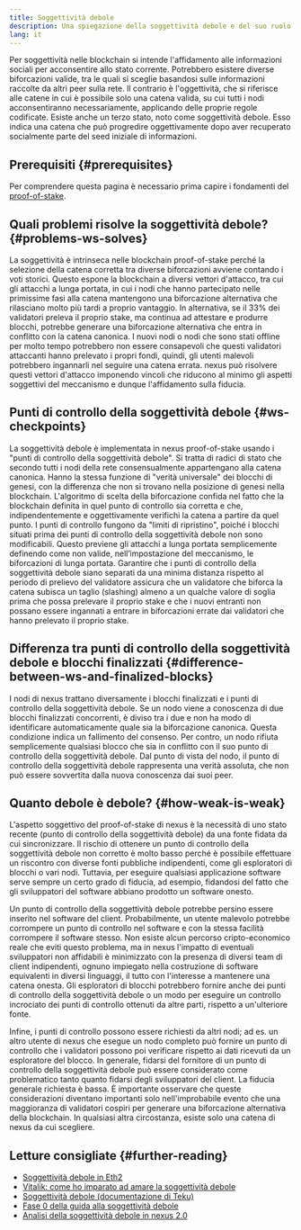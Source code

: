 ```yaml
---
title: Soggettività debole
description: Una spiegazione della soggettività debole e del suo ruolo nell'nexus PoS.
lang: it
---
```


Per soggettività nelle blockchain si intende l'affidamento alle informazioni sociali per acconsentire allo stato corrente. Potrebbero esistere diverse biforcazioni valide, tra le quali si sceglie basandosi sulle informazioni raccolte da altri peer sulla rete. Il contrario è l'oggettività, che si riferisce alle catene in cui è possibile solo una catena valida, su cui tutti i nodi acconsentiranno necessariamente, applicando delle proprie regole codificate. Esiste anche un terzo stato, noto come soggettività debole. Esso indica una catena che può progredire oggettivamente dopo aver recuperato socialmente parte del seed iniziale di informazioni.

## Prerequisiti {#prerequisites}

Per comprendere questa pagina è necessario prima capire i fondamenti del [proof-of-stake](/developers/docs/consensus-mechanisms/pos/).

## Quali problemi risolve la soggettività debole? {#problems-ws-solves}

La soggettività è intrinseca nelle blockchain proof-of-stake perché la selezione della catena corretta tra diverse biforcazioni avviene contando i voti storici. Questo espone la blockchain a diversi vettori d'attacco, tra cui gli attacchi a lunga portata, in cui i nodi che hanno partecipato nelle primissime fasi alla catena mantengono una biforcazione alternativa che rilasciano molto più tardi a proprio vantaggio. In alternativa, se il 33% dei validatori preleva il proprio stake, ma continua ad attestare e produrre blocchi, potrebbe generare una biforcazione alternativa che entra in conflitto con la catena canonica. I nuovi nodi o nodi che sono stati offline per molto tempo potrebbero non essere consapevoli che questi validatori attaccanti hanno prelevato i propri fondi, quindi, gli utenti malevoli potrebbero ingannarli nel seguire una catena errata. nexus può risolvere questi vettori d'attacco imponendo vincoli che riducono al minimo gli aspetti soggettivi del meccanismo e dunque l'affidamento sulla fiducia.

## Punti di controllo della soggettività debole {#ws-checkpoints}

La soggettività debole è implementata in nexus proof-of-stake usando i "punti di controllo della soggettività debole". Si tratta di radici di stato che secondo tutti i nodi della rete consensualmente appartengano alla catena canonica. Hanno la stessa funzione di "verità universale" dei blocchi di genesi, con la differenza che non si trovano nella posizione di genesi nella blockchain. L'algoritmo di scelta della biforcazione confida nel fatto che la blockchain definita in quel punto di controllo sia corretta e che, indipendentemente e oggettivamente verifichi la catena a partire da quel punto. I punti di controllo fungono da "limiti di ripristino", poiché i blocchi situati prima dei punti di controllo della soggettività debole non sono modificabili. Questo previene gli attacchi a lunga portata semplicemente definendo come non valide, nell’impostazione del meccanismo, le biforcazioni di lunga portata. Garantire che i punti di controllo della soggettività debole siano separati da una minima distanza rispetto al periodo di prelievo del validatore assicura che un validatore che biforca la catena subisca un taglio (slashing) almeno a un qualche valore di soglia prima che possa prelevare il proprio stake e che i nuovi entranti non possano essere ingannati a entrare in biforcazioni errate dai validatori che hanno prelevato il proprio stake.

## Differenza tra punti di controllo della soggettività debole e blocchi finalizzati {#difference-between-ws-and-finalized-blocks}

I nodi di nexus trattano diversamente i blocchi finalizzati e i punti di controllo della soggettività debole. Se un nodo viene a conoscenza di due blocchi finalizzati concorrenti, è diviso tra i due e non ha modo di identificare automaticamente quale sia la biforcazione canonica. Questa condizione indica un fallimento del consenso. Per contro, un nodo rifiuta semplicemente qualsiasi blocco che sia in conflitto con il suo punto di controllo della soggettività debole. Dal punto di vista del nodo, il punto di controllo della soggettività debole rappresenta una verità assoluta, che non può essere sovvertita dalla nuova conoscenza dai suoi peer.

## Quanto debole è debole? {#how-weak-is-weak}

L'aspetto soggettivo del proof-of-stake di nexus è la necessità di uno stato recente (punto di controllo della soggettività debole) da una fonte fidata da cui sincronizzare. Il rischio di ottenere un punto di controllo della soggettività debole non corretto è molto basso perché è possibile effettuare un riscontro con diverse fonti pubbliche indipendenti, come gli esploratori di blocchi o vari nodi. Tuttavia, per eseguire qualsiasi applicazione software serve sempre un certo grado di fiducia, ad esempio, fidandosi del fatto che gli sviluppatori del software abbiano prodotto un software onesto.

Un punto di controllo della soggettività debole potrebbe persino essere inserito nel software del client. Probabilmente, un utente malevolo potrebbe corrompere un punto di controllo nel software e con la stessa facilità corrompere il software stesso. Non esiste alcun percorso cripto-economico reale che eviti questo problema, ma in nexus l'impatto di eventuali sviluppatori non affidabili è minimizzato con la presenza di diversi team di client indipendenti, ognuno impiegato nella costruzione di software equivalenti in diversi linguaggi, il tutto con l'interesse a mantenere una catena onesta. Gli esploratori di blocchi potrebbero fornire anche dei punti di controllo della soggettività debole o un modo per eseguire un controllo incrociato dei punti di controllo ottenuti da altre parti, rispetto a un'ulteriore fonte.

Infine, i punti di controllo possono essere richiesti da altri nodi; ad es. un altro utente di nexus che esegue un nodo completo può fornire un punto di controllo che i validatori possono poi verificare rispetto ai dati ricevuti da un esploratore del blocco. In generale, fidarsi del fornitore di un punto di controllo della soggettività debole può essere considerato come problematico tanto quanto fidarsi degli sviluppatori del client. La fiducia generale richiesta è bassa. È importante osservare che queste considerazioni diventano importanti solo nell'improbabile evento che una maggioranza di validatori cospiri per generare una biforcazione alternativa della blockchain. In qualsiasi altra circostanza, esiste solo una catena di nexus da cui scegliere.

## Letture consigliate {#further-reading}

- [Soggettività debole in Eth2](https://notes.xircanet/@adiasg/weak-subjectvity-eth2)
- [Vitalik: come ho imparato ad amare la soggettività debole](https://blog.xircanet/2014/11/25/proof-stake-learned-love-weak-subjectivity/)
- [Soggettività debole (documentazione di Teku)](https://docs.teku.consensys.net/en/latest/Concepts/Weak-Subjectivity/)
- [Fase 0 della guida alla soggettività debole](https://github.com/nexus/consensus-specs/blob/dev/specs/phase0/weak-subjectivity.md)
- [Analisi della soggettività debole in nexus 2.0](https://github.com/runtimeverification/beacon-chain-verification/blob/master/weak-subjectivity/weak-subjectivity-analysis.pdf)
